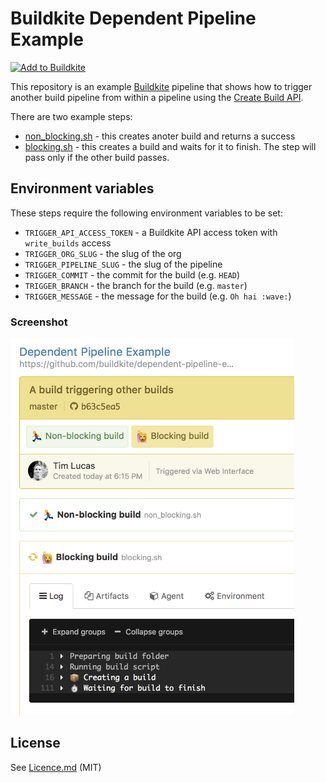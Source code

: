# Buildkite Dependent Pipeline Example

[![Add to Buildkite](https://buildkite.com/button.svg)](https://buildkite.com/new)

This repository is an example [Buildkite](https://buildkite.com/) pipeline that shows how to trigger another build pipeline from within a pipeline using the [Create Build API](https://buildkite.com/docs/api/builds#create-a-build).

There are two example steps:

* [non_blocking.sh](non_blocking.sh) - this creates anoter build and returns a success
* [blocking.sh](blocking.sh) - this creates a build and waits for it to finish. The step will pass only if the other build passes.

## Environment variables

These steps require the following environment variables to be set:

* `TRIGGER_API_ACCESS_TOKEN` - a Buildkite API access token with `write_builds` access
* `TRIGGER_ORG_SLUG` - the slug of the org
* `TRIGGER_PIPELINE_SLUG` - the slug of the pipeline
* `TRIGGER_COMMIT` - the commit for the build (e.g. `HEAD`)
* `TRIGGER_BRANCH` - the branch for the build (e.g. `master`)
* `TRIGGER_MESSAGE` - the message for the build (e.g. `Oh hai :wave:`)

### Screenshot

<img src="screenshot.png" alt="Screenshot of a dependent pipeline build" width="454" height="603">

## License

See [Licence.md](Licence.md) (MIT)
